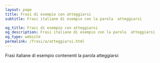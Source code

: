 ```yaml
---
layout: page
title: Frasi di esempio con atteggiarsi 
subtitle: Frasi italiane di esempio con la parola  atteggiarsi

og_title: Frasi di esempio con atteggiarsi 
og_description: Frasi italiane di esempio con la parola  atteggiarsi
og_type: website
permalink: /frasi/a/atteggiarsi.html
---
```


Frasi italiane di esempio contenenti la parola atteggiarsi:


